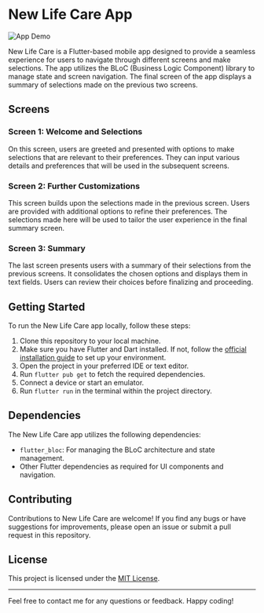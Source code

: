 # New Life Care App

![App Demo](./gif/new%20life%20care.gif)

New Life Care is a Flutter-based mobile app designed to provide a seamless experience for users to navigate through different screens and make selections. The app utilizes the BLoC (Business Logic Component) library to manage state and screen navigation. The final screen of the app displays a summary of selections made on the previous two screens.

## Screens

### Screen 1: Welcome and Selections
On this screen, users are greeted and presented with options to make selections that are relevant to their preferences. They can input various details and preferences that will be used in the subsequent screens.

### Screen 2: Further Customizations
This screen builds upon the selections made in the previous screen. Users are provided with additional options to refine their preferences. The selections made here will be used to tailor the user experience in the final summary screen.

### Screen 3: Summary
The last screen presents users with a summary of their selections from the previous screens. It consolidates the chosen options and displays them in text fields. Users can review their choices before finalizing and proceeding.

## Getting Started

To run the New Life Care app locally, follow these steps:

1. Clone this repository to your local machine.
2. Make sure you have Flutter and Dart installed. If not, follow the [official installation guide](https://flutter.dev/docs/get-started/install) to set up your environment.
3. Open the project in your preferred IDE or text editor.
4. Run `flutter pub get` to fetch the required dependencies.
5. Connect a device or start an emulator.
6. Run `flutter run` in the terminal within the project directory.

## Dependencies

The New Life Care app utilizes the following dependencies:

- `flutter_bloc`: For managing the BLoC architecture and state management.
- Other Flutter dependencies as required for UI components and navigation.

## Contributing

Contributions to New Life Care are welcome! If you find any bugs or have suggestions for improvements, please open an issue or submit a pull request in this repository.

## License

This project is licensed under the [MIT License](LICENSE).

---

Feel free to contact me for any questions or feedback. Happy coding!
